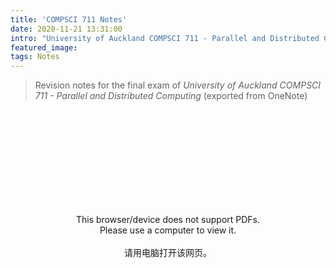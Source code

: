 ```yaml
---
title: 'COMPSCI 711 Notes'
date: 2020-11-21 13:31:00
intro: "University of Auckland COMPSCI 711 - Parallel and Distributed Computing"
featured_image:
tags: Notes
---
```


> Revision notes for the final exam of
> <i>University of Auckland COMPSCI 711 - Parallel and Distributed Computing</i>
> (exported from OneNote)

<br/>

<object data="compsci-711.pdf" type="application/pdf" width="100%" height="820px">
       <embed src="compsci-711.pdf">
       <center>
            This browser/device does not support PDFs.<br/>Please use a computer to view it.<br/><br/>
            请用电脑打开该网页。
        </center>
       </embed>
</object> 
